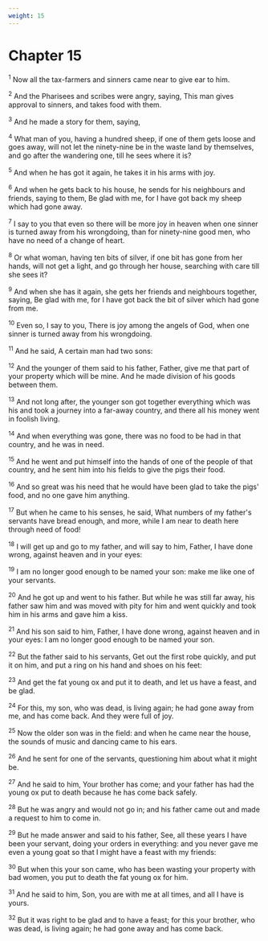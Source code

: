 ```yaml
---
weight: 15
---
```


# Chapter 15

<sup>1</sup> Now all the tax-farmers and sinners came near to give ear to him. 

<sup>2</sup> And the Pharisees and scribes were angry, saying, This man gives approval to sinners, and takes food with them. 

<sup>3</sup> And he made a story for them, saying, 

<sup>4</sup> What man of you, having a hundred sheep, if one of them gets loose and goes away, will not let the ninety-nine be in the waste land by themselves, and go after the wandering one, till he sees where it is? 

<sup>5</sup> And when he has got it again, he takes it in his arms with joy. 

<sup>6</sup> And when he gets back to his house, he sends for his neighbours and friends, saying to them, Be glad with me, for I have got back my sheep which had gone away. 

<sup>7</sup> I say to you that even so there will be more joy in heaven when one sinner is turned away from his wrongdoing, than for ninety-nine good men, who have no need of a change of heart. 

<sup>8</sup> Or what woman, having ten bits of silver, if one bit has gone from her hands, will not get a light, and go through her house, searching with care till she sees it? 

<sup>9</sup> And when she has it again, she gets her friends and neighbours together, saying, Be glad with me, for I have got back the bit of silver which had gone from me. 

<sup>10</sup> Even so, I say to you, There is joy among the angels of God, when one sinner is turned away from his wrongdoing. 

<sup>11</sup> And he said, A certain man had two sons: 

<sup>12</sup> And the younger of them said to his father, Father, give me that part of your property which will be mine. And he made division of his goods between them. 

<sup>13</sup> And not long after, the younger son got together everything which was his and took a journey into a far-away country, and there all his money went in foolish living. 

<sup>14</sup> And when everything was gone, there was no food to be had in that country, and he was in need. 

<sup>15</sup> And he went and put himself into the hands of one of the people of that country, and he sent him into his fields to give the pigs their food. 

<sup>16</sup> And so great was his need that he would have been glad to take the pigs' food, and no one gave him anything. 

<sup>17</sup> But when he came to his senses, he said, What numbers of my father's servants have bread enough, and more, while I am near to death here through need of food! 

<sup>18</sup> I will get up and go to my father, and will say to him, Father, I have done wrong, against heaven and in your eyes: 

<sup>19</sup> I am no longer good enough to be named your son: make me like one of your servants. 

<sup>20</sup> And he got up and went to his father. But while he was still far away, his father saw him and was moved with pity for him and went quickly and took him in his arms and gave him a kiss. 

<sup>21</sup> And his son said to him, Father, I have done wrong, against heaven and in your eyes: I am no longer good enough to be named your son. 

<sup>22</sup> But the father said to his servants, Get out the first robe quickly, and put it on him, and put a ring on his hand and shoes on his feet: 

<sup>23</sup> And get the fat young ox and put it to death, and let us have a feast, and be glad. 

<sup>24</sup> For this, my son, who was dead, is living again; he had gone away from me, and has come back. And they were full of joy. 

<sup>25</sup> Now the older son was in the field: and when he came near the house, the sounds of music and dancing came to his ears. 

<sup>26</sup> And he sent for one of the servants, questioning him about what it might be. 

<sup>27</sup> And he said to him, Your brother has come; and your father has had the young ox put to death because he has come back safely. 

<sup>28</sup> But he was angry and would not go in; and his father came out and made a request to him to come in. 

<sup>29</sup> But he made answer and said to his father, See, all these years I have been your servant, doing your orders in everything: and you never gave me even a young goat so that I might have a feast with my friends: 

<sup>30</sup> But when this your son came, who has been wasting your property with bad women, you put to death the fat young ox for him. 

<sup>31</sup> And he said to him, Son, you are with me at all times, and all I have is yours. 

<sup>32</sup> But it was right to be glad and to have a feast; for this your brother, who was dead, is living again; he had gone away and has come back. 


